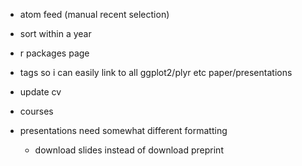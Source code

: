 * atom feed (manual recent selection)
* sort within a year
* r packages page
* tags so i can easily link to all ggplot2/plyr etc paper/presentations
* update cv
* courses

* presentations need somewhat different formatting
  * download slides instead of download preprint
